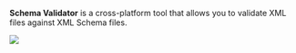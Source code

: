 <p><strong>Schema Validator</strong> is a cross-platform tool that allows you to validate XML files against XML Schema files.</p>
<p><img src="http://markturney.com/schema_validator/schema_validator_gui.png" /></p>
